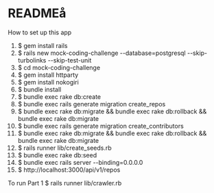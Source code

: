 # READMEå

How to set up this app

1.  $ gem install rails
2.  $ rails new mock-coding-challenge --database=postgresql --skip-turbolinks --skip-test-unit
3.  $ cd mock-coding-challenge
4.  $ gem install httparty
5.  $ gem install nokogiri
6.  $ bundle install
7.  $ bundle exec rake db:create
8.  $ bundle exec rails generate migration create_repos
9.  $ bundle exec rake db:migrate && bundle exec rake db:rollback && bundle exec rake db:migrate
10. $ bundle exec rails generate migration create_contributors
11. $ bundle exec rake db:migrate && bundle exec rake db:rollback && bundle exec rake db:migrate
12. $ rails runner lib/create_seeds.rb
13. $ bundle exec rake db:seed
14. $ bundle exec rails server --binding=0.0.0.0
15. $ http://localhost:3000/api/v1/repos

To run Part 1
$ rails runner lib/crawler.rb
